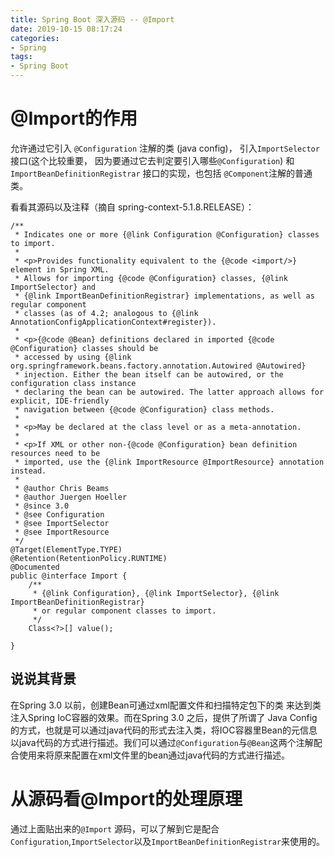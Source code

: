 ```yaml
---
title: Spring Boot 深入源码 -- @Import
date: 2019-10-15 08:17:24
categories:
- Spring
tags:
- Spring Boot
---
```


# @Import的作用
允许通过它引入 `@Configuration` 注解的类 (java config)， 引入`ImportSelector`接口(这个比较重要， 因为要通过它去判定要引入哪些`@Configuration`) 和 `ImportBeanDefinitionRegistrar` 接口的实现，也包括 `@Component`注解的普通类。

看看其源码以及注释（摘自 spring-context-5.1.8.RELEASE）：
```
/**
 * Indicates one or more {@link Configuration @Configuration} classes to import.
 *
 * <p>Provides functionality equivalent to the {@code <import/>} element in Spring XML.
 * Allows for importing {@code @Configuration} classes, {@link ImportSelector} and
 * {@link ImportBeanDefinitionRegistrar} implementations, as well as regular component
 * classes (as of 4.2; analogous to {@link AnnotationConfigApplicationContext#register}).
 *
 * <p>{@code @Bean} definitions declared in imported {@code @Configuration} classes should be
 * accessed by using {@link org.springframework.beans.factory.annotation.Autowired @Autowired}
 * injection. Either the bean itself can be autowired, or the configuration class instance
 * declaring the bean can be autowired. The latter approach allows for explicit, IDE-friendly
 * navigation between {@code @Configuration} class methods.
 *
 * <p>May be declared at the class level or as a meta-annotation.
 *
 * <p>If XML or other non-{@code @Configuration} bean definition resources need to be
 * imported, use the {@link ImportResource @ImportResource} annotation instead.
 *
 * @author Chris Beams
 * @author Juergen Hoeller
 * @since 3.0
 * @see Configuration
 * @see ImportSelector
 * @see ImportResource
 */
@Target(ElementType.TYPE)
@Retention(RetentionPolicy.RUNTIME)
@Documented
public @interface Import {
	/**
	 * {@link Configuration}, {@link ImportSelector}, {@link ImportBeanDefinitionRegistrar}
	 * or regular component classes to import.
	 */
	Class<?>[] value();

}
```
## 说说其背景
在Spring 3.0 以前，创建Bean可通过xml配置文件和扫描特定包下的类 来达到类注入Spring IoC容器的效果。而在Spring 3.0 之后，提供了所谓了 Java Config 的方式，也就是可以通过java代码的形式去注入类，将IOC容器里Bean的元信息以java代码的方式进行描述。我们可以通过`@Configuration`与`@Bean`这两个注解配合使用来将原来配置在xml文件里的bean通过java代码的方式进行描述。

# 从源码看@Import的处理原理
通过上面贴出来的`@Import` 源码，可以了解到它是配合`Configuration`,`ImportSelector`以及`ImportBeanDefinitionRegistrar`来使用的。

